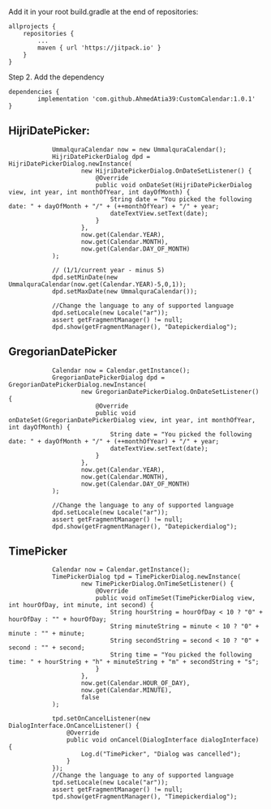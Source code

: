 Add it in your root build.gradle at the end of repositories:

	allprojects {
		repositories {
			...
			maven { url 'https://jitpack.io' }
		}
	}
Step 2. Add the dependency

	dependencies {
	        implementation 'com.github.AhmedAtia39:CustomCalendar:1.0.1'
	}



HijriDatePicker:
-----------------

                UmmalquraCalendar now = new UmmalquraCalendar();
                HijriDatePickerDialog dpd = HijriDatePickerDialog.newInstance(
                        new HijriDatePickerDialog.OnDateSetListener() {
                            @Override
                            public void onDateSet(HijriDatePickerDialog view, int year, int monthOfYear, int dayOfMonth) {
                                String date = "You picked the following date: " + dayOfMonth + "/" + (++monthOfYear) + "/" + year;
                                dateTextView.setText(date);
                            }
                        },
                        now.get(Calendar.YEAR),
                        now.get(Calendar.MONTH),
                        now.get(Calendar.DAY_OF_MONTH)
                );

                // (1/1/current year - minus 5)
                dpd.setMinDate(new UmmalquraCalendar(now.get(Calendar.YEAR)-5,0,1));
                dpd.setMaxDate(new UmmalquraCalendar());

                //Change the language to any of supported language
                dpd.setLocale(new Locale("ar"));
                assert getFragmentManager() != null;
                dpd.show(getFragmentManager(), "Datepickerdialog");
		




GregorianDatePicker
-------------------

                Calendar now = Calendar.getInstance();
                GregorianDatePickerDialog dpd = GregorianDatePickerDialog.newInstance(
                        new GregorianDatePickerDialog.OnDateSetListener() {
                            @Override
                            public void onDateSet(GregorianDatePickerDialog view, int year, int monthOfYear, int dayOfMonth) {
                                String date = "You picked the following date: " + dayOfMonth + "/" + (++monthOfYear) + "/" + year;
                                dateTextView.setText(date);
                            }
                        },
                        now.get(Calendar.YEAR),
                        now.get(Calendar.MONTH),
                        now.get(Calendar.DAY_OF_MONTH)
                );

                //Change the language to any of supported language
                dpd.setLocale(new Locale("ar"));
                assert getFragmentManager() != null;
                dpd.show(getFragmentManager(), "Datepickerdialog");
                



TimePicker 
----------

                Calendar now = Calendar.getInstance();
                TimePickerDialog tpd = TimePickerDialog.newInstance(
                        new TimePickerDialog.OnTimeSetListener() {
                            @Override
                            public void onTimeSet(TimePickerDialog view, int hourOfDay, int minute, int second) {
                                String hourString = hourOfDay < 10 ? "0" + hourOfDay : "" + hourOfDay;
                                String minuteString = minute < 10 ? "0" + minute : "" + minute;
                                String secondString = second < 10 ? "0" + second : "" + second;
                                String time = "You picked the following time: " + hourString + "h" + minuteString + "m" + secondString + "s";
                            }
                        },
                        now.get(Calendar.HOUR_OF_DAY),
                        now.get(Calendar.MINUTE),
                        false
                );

                tpd.setOnCancelListener(new DialogInterface.OnCancelListener() {
                    @Override
                    public void onCancel(DialogInterface dialogInterface) {
                        Log.d("TimePicker", "Dialog was cancelled");
                    }
                });
                //Change the language to any of supported language
                tpd.setLocale(new Locale("ar"));
                assert getFragmentManager() != null;
                tpd.show(getFragmentManager(), "Timepickerdialog");
                
 
 
                
